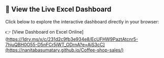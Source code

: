 ## 📎 View the Live Excel Dashboard

Click below to explore the interactive dashboard directly in your browser:

👉 [View Dashboard on Excel Online](https://1drv.ms/x/c/231d2c9fb3e934e8/EcUFHW9PaztAtcnr5-7hjuQBH0O55-D5nFCr5jWT_ODrnA?e=AiS3cC](https://nanitabasumatary.github.io/Coffee-shop-sales/)


